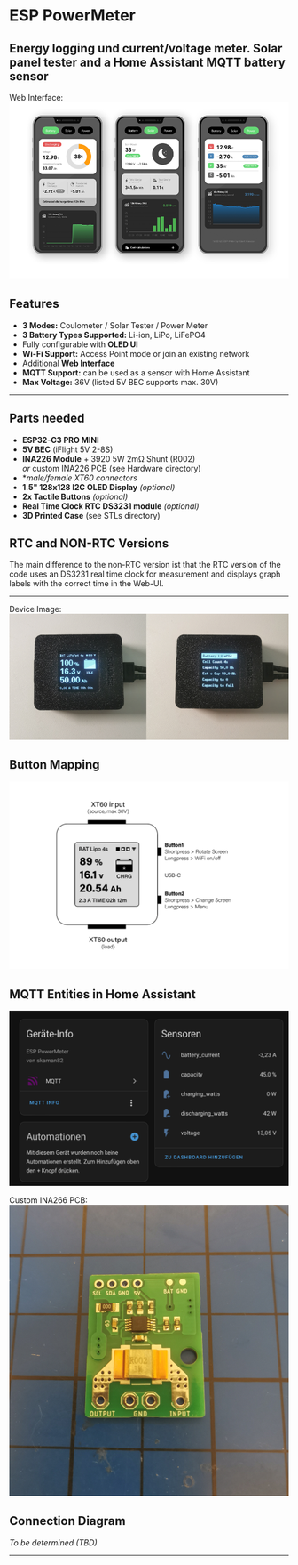 # **ESP PowerMeter**

Energy logging und current/voltage meter. Solar panel tester and a Home Assistant MQTT battery sensor
---
Web Interface:
![UI](img/ui.png)

## **Features**
- **3 Modes:** Coulometer / Solar Tester / Power Meter  
- **3 Battery Types Supported:** Li-ion, LiPo, LiFePO4  
- Fully configurable with **OLED UI**  
- **Wi-Fi Support:** Access Point mode or join an existing network  
- Additional **Web Interface**  
- **MQTT Support:** can be used as a sensor with Home Assistant  
- **Max Voltage:** 36V (listed 5V BEC supports max. 30V)  

---

## **Parts needed**
- **ESP32-C3 PRO MINI**  
- **5V BEC** (iFlight 5V 2-8S)  
- **INA226 Module** + 3920 5W 2mΩ Shunt (R002)  
 *or* custom INA226 PCB (see Hardware directory)
- **male/female XT60 connectors*
- **1.5" 128x128 I2C OLED Display** *(optional)*  
- **2x Tactile Buttons** *(optional)*
- **Real Time Clock RTC DS3231 module** *(optional)*  
- **3D Printed Case** (see STLs directory)  

## **RTC and NON-RTC Versions**
The main difference to the non-RTC version ist that the RTC version of the code uses an DS3231 real time clock for measurement and displays graph labels with the correct time in the Web-UI. 

---

Device Image:
![Device](img/device.png)

## **Button Mapping**
![Buttons](img/device_operation.png)

## **MQTT Entities in Home Assistant**
![MQTT](img/ha.png)

Custom INA266 PCB:
![PCB](img/custom_board.jpg)

## **Connection Diagram**
*To be determined (TBD)*  

---



